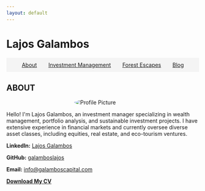 ```yaml
---
layout: default
---
```


# Lajos Galambos

<nav>
  <ul style="list-style-type: none; display: flex; justify-content: center; padding: 10px; background-color: #f4f4f4;">
    <li style="margin: 0 15px;"><a href="#about" onclick="showSection('about')">About</a></li>
    <li style="margin: 0 15px;"><a href="#investment-management" onclick="showSection('investment-management')">Investment Management</a></li>
    <li style="margin: 0 15px;"><a href="#forest-escapes" onclick="showSection('forest-escapes')">Forest Escapes</a></li>
    <li style="margin: 0 15px;"><a href="#blog" onclick="showSection('blog')">Blog</a></li>
  </ul>
</nav>

<div id="about" class="section">
  <h2>ABOUT</h2>
  <img src="./IMG_3785.HEIC" alt="Profile Picture" style="width:150px; border-radius:50%; display:block; margin:auto;">
  <p>Hello! I'm Lajos Galambos, an investment manager specializing in wealth management, portfolio analysis, and sustainable investment projects. I have extensive experience in financial markets and currently oversee diverse asset classes, including equities, real estate, and eco-tourism ventures.</p>

  <p><strong>LinkedIn:</strong> <a href="https://www.linkedin.com/in/lajosgalambos">Lajos Galambos</a></p>
  <p><strong>GitHub:</strong> <a href="https://github.com/galamboslajos">galamboslajos</a></p>
  <p><strong>Email:</strong> <a href="mailto:info@galamboscapital.com">info@galamboscapital.com</a></p>

  <p><a href="./Lajos_Galambos_CV.pdf" style="font-weight:bold;">Download My CV</a></p>
</div>

<div id="investment-management" class="section" style="display:none;">
  <h2>Investment Management</h2>
  <p>I actively manage investment portfolios focusing on long-term wealth growth and risk-adjusted returns. Below is a recent performance chart of my portfolio:</p>
  <img src="./portfolio_cumulative_returns.png" alt="Portfolio Performance" style="width:100%;">
</div>

<div id="forest-escapes" class="section" style="display:none;">
  <h2>Forest Escapes - Eco Tourism Project</h2>
  <p>One of my latest projects is <strong>Forest Escapes</strong>, an eco-tourism initiative aimed at sustainable and luxurious getaways in nature.</p>
  <img src="./Forest1.png" alt="Forest Escapes" style="width:100%;">
</div>

<div id="blog" class="section" style="display:none;">
  <h2>Blog</h2>
  <p>Latest Posts _(New posts will be added on top)_</p>
  <strong>Post Title 1</strong> *(March 5, 2025)*  
  <p>Lorem ipsum dolor sit amet, consectetur adipiscing elit. Nulla quis lorem ut libero malesuada feugiat.</p>

  <strong>Post Title 2</strong> *(March 3, 2025)*  
  <p>Sed porttitor lectus nibh. Nulla quis lorem ut libero malesuada feugiat.</p>
</div>

<script>
function showSection(sectionId) {
  document.querySelectorAll('.section').forEach(section => section.style.display = 'none');
  document.getElementById(sectionId).style.display = 'block';
}
</script>
